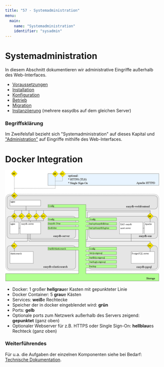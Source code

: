 ```yaml
---
title: "57 - Systemadministration"
menu:
  main:
    name: "Systemadministration"
    identifier: "sysadmin"
---
```

# Systemadministration

In diesem Abschnitt dokumentieren wir administrative Eingriffe außerhalb des Web-Interfaces.

* [Voraussetzungen](/de/sysadmin/requirements)
* [Installation](/de/sysadmin/installation)
* [Konfiguration](/de/sysadmin/konfiguration)
* [Betrieb](/de/sysadmin/betrieb)
* [Migration](/de/sysadmin/migration)
* [Instanziierung](/de/sysadmin/instances) \(mehrere easydbs auf dem gleichen Server\)

### Begriffsklärung

Im Zweifelsfall bezieht sich "Systemadministration" auf dieses Kapital und ["Administration"](../webfrontend/administration) auf Eingriffe mithilfe des Web-Interfaces.

# Docker Integration

![Docker Integration](../sysadmin/easydb5_docker_architecture.png)

* Docker: 1 großer **hellgrau**er Kasten mit gepunkteter Linie
* Docker Container: 5 **grau**e Kästen
* Services: **weiß**e Rechtecke
* Speicher der in docker eingeblendet wird: **grün**
* Ports: **gelb**
* Optionale ports zum Netzwerk außerhalb des Servers zeigend: **gepunktet** \(ganz oben\)
* Optionaler Webserver für z.B. HTTPS oder Single Sign-On: **hellblau**es Rechteck \(ganz oben\)

### Weiterführendes

Für u.a. die Aufgaben der einzelnen Komponenten siehe bei Bedarf: [Technische Dokumentation](https://docs.easydb.de/en/technical).

